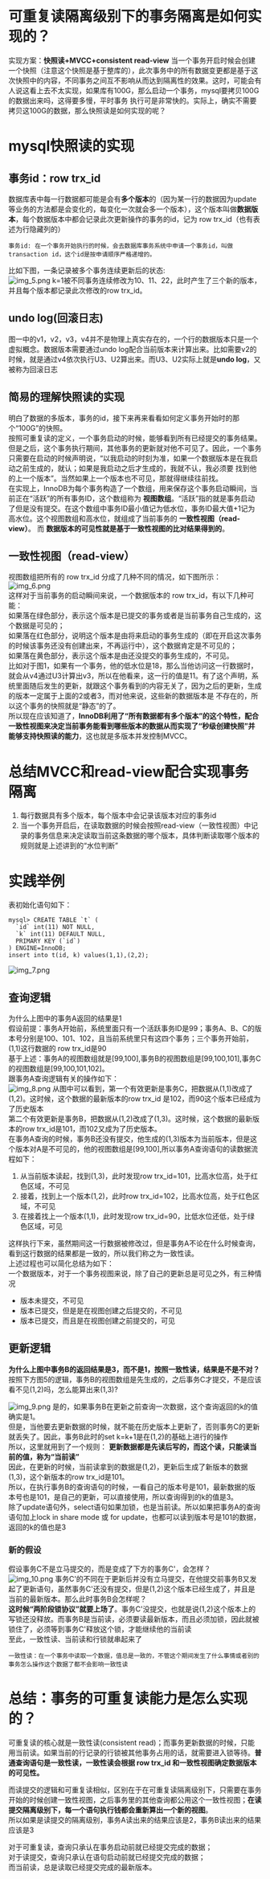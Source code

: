 # 可重复读隔离级别下的事务隔离是如何实现的？

实现方案：**快照读+MVCC+consistent read-view**
当一个事务开启时候会创建一个快照（注意这个快照是基于整库的），此次事务中的所有数据变更都是基于这次快照中的内容，不同事务之间互不影响从而达到隔离性的效果。这时，可能会有人说这看上去不太实现，如果库有100G，那么启动一个事务，mysql要拷贝100G的数据出来吗，这得要多慢，平时事务
执行可是非常快的。实际上，确实不需要拷贝这100G的数据，那么快照读是如何实现的呢？   
# mysql快照读的实现
## 事务id：row trx_id
数据库表中每一行数据都可能是会有**多个版本**的（因为某一行的数据因为update等业务的方法都是会变化的，每变化一次就会多一个版本），这个版本叫做**数据版本**，每个数据版本中都会记录此次更新操作的事务的id，记为 row trx_id（也有表述为行隐藏列的）
```qute
事务id: 在一个事务开始执行的时候，会去数据库事务系统中申请一个事务id，叫做transaction id，这个id是按申请顺序严格递增的。
```
比如下图，一条记录被多个事务连续更新后的状态:  
![img_5.png](img_5.png)
k=1被不同事务连续修改为10、11、22，此时产生了三个新的版本，并且每个版本都记录此次修改的row trx_id。
## undo log(回滚日志)
图一中的v1，v2，v3，v4并不是物理上真实存在的，一个行的数据版本只是一个虚拟概念。数据版本需要通过undo log配合当前版本来计算出来。比如需要v2的时候，就是通过v4依次执行U3、U2算出来。而U3、U2实际上就是**undo log**，又被称为回滚日志    
## 简易的理解快照读的实现
明白了数据的多版本，事务的id，接下来再来看看如何定义事务开始时的那个“100G”的快照。  
按照可重复读的定义，一个事务启动的时候，能够看到所有已经提交的事务结果。但是之后，这个事务执行期间，其他事务的更新就对他不可见了。因此，一个事务只需要在启动的时候声明说，“以我启动的时刻为准，如果一个数据版本是在我启动之前生成的，就认；如果是我启动之后才生成的，我就不认，我必须要
找到他的上一个版本”。当然如果上一个版本也不可见，那就得继续往前找。   
在实现上，InnoDB为每个事务构造了一个数组，用来保存这个事务启动瞬间，当前正在“活跃”的所有事务ID，这个数组称为 **视图数组**。“活跃”指的就是事务启动了但是没有提交。在这个数组中事务ID最小值记为低水位，事务ID最大值+1记为高水位。这个视图数组和高水位，就组成了当前事务的 **一致性视图（read-view）**。
而 **数据版本的可见性就是基于一致性视图的比对结果得到的**。
## 一致性视图（read-view）
视图数组把所有的 row trx_id 分成了几种不同的情况，如下图所示：   
![img_6.png](img_6.png)   
这样对于当前事务的启动瞬间来说，一个数据版本的 row trx_id，有以下几种可能：   
如果落在绿色部分，表示这个版本是已提交的事务或者是当前事务自己生成的，这个数据是可见的；   
如果落在红色部分，说明这个版本是由将来启动的事务生成的（即在开启这次事务的时候该事务还没有创建出来，不再运行中），这个数据肯定是不可见的；   
如果落在黄色部分，表示这个版本是由还没提交的事务生成的，不可见。      
比如对于图1，如果有一个事务，他的低水位是18，那么当他访问这一行数据时，就会从v4通过U3计算出v3，所以在他看来，这一行的值是11。有了这个声明，系统里面随后发生的更新，就跟这个事务看到的内容无关了，因为之后的更新，生成的版本一定属于上面的2或者3，而对他来说，这些新的数据版本是
不存在的，所以这个事务的快照就是“静态”的了。   
所以现在应该知道了，**InnoDB利用了“所有数据都有多个版本”的这个特性，配合一致性视图来决定当前事务能看到哪些版本的数据从而实现了“秒级创建快照”并能够支持快照读的能力**，这也就是多版本并发控制MVCC。
# 总结MVCC和read-view配合实现事务隔离   
1. 每行数据具有多个版本，每个版本中会记录该版本对应的事务id
2. 当一个事务开启后，在读取数据的时候会按照read-view（一致性视图）中记录的事务信息来决定读取当前这条数据的哪个版本，具体判断读取哪个版本的规则就是上述讲到的“水位判断”   
# 实践举例
表初始化语句如下：
```text
mysql> CREATE TABLE `t` (
  `id` int(11) NOT NULL,
  `k` int(11) DEFAULT NULL,
  PRIMARY KEY (`id`)
) ENGINE=InnoDB;
insert into t(id, k) values(1,1),(2,2);
```
![img_7.png](img_7.png)
## 查询逻辑
为什么上图中的事务A返回的结果是1   
假设前提：事务A开始前，系统里面只有一个活跃事务ID是99；事务A、B、C的版本号分别是100、101、102，且当前系统里只有这四个事务；三个事务开始前，(1,1)这行数据的 row trx_id是90   
基于上述：事务A的视图数组就是[99,100],事务B的视图数组是[99,100,101],事务C的视图数组是[99,100,101,102]。   
跟事务A查询逻辑有关的操作如下：   
![img_8.png](img_8.png)
从图中可以看到，第一个有效更新是事务C，把数据从(1,1)改成了(1,2)。这时候，这个数据的最新版本的row trx_id 是102，而90这个版本已经成为了历史版本   
第二个有效更新是事务B，把数据从(1,2)改成了(1,3)。这时候，这个数据的最新版本的row trx_id是101，而102又成为了历史版本。   
在事务A查询的时候，事务B还没有提交，他生成的(1,3)版本为当前版本，但是这个版本对A是不可见的，他的视图数组是[99,100],所以事务A查询语句的读数据流程如下：   
1. 从当前版本读起，找到(1,3)，此时发现row trx_id=101，比高水位高，处于红色区域，不可见
2. 接着，找到上一个版本(1,2)，此时row trx_id=102，比高水位高，处于红色区域，不可见
3. 在接着找上一个版本(1,1)，此时发现row trx_id=90，比低水位还低，处于绿色区域，可见    

这样执行下来，虽然期间这一行数据被修改过，但是事务A不论在什么时候查询，看到这行数据的结果都是一致的，所以我们称之为一致性读。       
上述过程也可以简化总结为如下：   
一个数据版本，对于一个事务视图来说，除了自己的更新总是可见之外，有三种情况   
* 版本未提交，不可见
* 版本已提交，但是是在视图创建之后提交的，不可见
* 版本已提交，而且是在视图创建之前提交的，可见  
## 更新逻辑  
**为什么上图中事务B的返回结果是3，而不是1，按照一致性读，结果是不是不对？** 按照下方图5的逻辑，事务B的视图数组是先生成的，之后事务C才提交，不是应该看不见(1,2)吗，怎么能算出来(1,3)?     
 
![img_9.png](img_9.png)
是的，如果事务B在更新之前查询一次数据，这个查询返回的k的值确实是1。    
但是，当他要去更新数据的时候，就不能在历史版本上更新了，否则事务C的更新就丢失了。因此，事务B此时的set k=k+1是在(1,2)的基础上进行的操作    
所以，这里就用到了一个规则： **更新数据都是先读后写的，而这个读，只能读当前的值，称为“当前读”**    
因此，在更新的时候，当前读拿到的数据是(1,2)，更新后生成了新版本的数据(1,3)，这个新版本的row trx_id是101。   
所以，在执行事务B的查询语句的时候，一看自己的版本号是101，最新数据的版本号也是101，是自己的更新，可以直接使用，所以查询得到的k的值是3。    
除了update语句外，select语句如果加锁，也是当前读。所以如果把事务A的查询语句加上lock in share mode 或 for update，也都可以读到版本号是101的数据，返回的k的值也是3    
### 新的假设
假设事务C不是立马提交的，而是变成了下方的事务C'，会怎样？   
![img_10.png](img_10.png)
事务C'的不同在于更新后并没有立马提交，在他提交前事务B又发起了更新语句，虽然事务C'还没有提交，但是(1,2)这个版本已经生成了，并且是当前的最新版本。那么此时事务B会怎样呢？    
**这时候“两阶段锁协议”就要上场了**。事务C'没提交，也就是说(1,2)这个版本上的写锁还没释放。而事务B是当前读，必须要读最新版本，而且必须加锁，因此就被锁住了，必须等到事务C'释放这个锁，才能继续他的当前读     
至此，一致性读、当前读和行锁就串起来了    
```qute
一致性读：在一个事务中读取一个数据，值总是一致的，不管这个期间发生了什么事情或者别的事务怎么操作这个数据了都不会影响一致性读
```
# 总结：事务的可重复读能力是怎么实现的？   
可重复读的核心就是一致性读(consistent read)；而事务更新数据的时候，只能用当前读。如果当前的行记录的行锁被其他事务占用的话，就需要进入锁等待。**普通查询语句是一致性读，一致性读会根据 row trx_id 和一致性视图确定数据版本的可见性。**    
      
而读提交的逻辑和可重复读相似，区别在于在可重复读隔离级别下，只需要在事务开始的时候创建一致性视图，之后事务里的其他查询都公用这个一致性视图；**在读提交隔离级别下，每一个语句执行钱都会重新算出一个新的视图**。   
所以如果是读提交的隔离级别，事务A读出来的结果应该是2，事务B读出来的结果应该是3     

对于可重复读，查询只承认在事务启动前就已经提交完成的数据；   
对于读提交，查询只承认在语句启动前就已经提交完成的数据；    
而当前读，总是读取已经提交完成的最新版本。    


 


 











